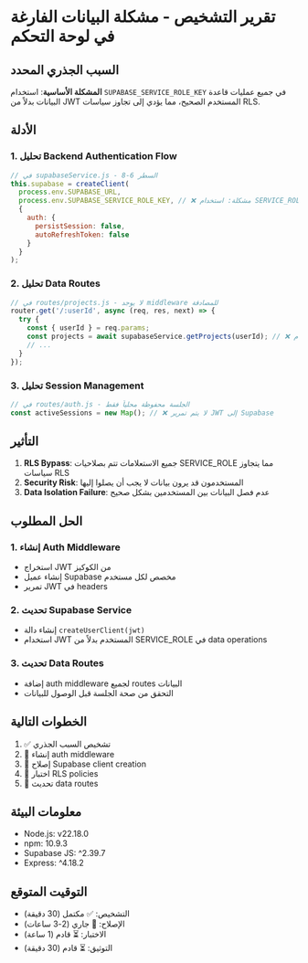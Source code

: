 # تقرير التشخيص - مشكلة البيانات الفارغة في لوحة التحكم

## السبب الجذري المحدد

**المشكلة الأساسية**: استخدام `SUPABASE_SERVICE_ROLE_KEY` في جميع عمليات قاعدة البيانات بدلاً من JWT المستخدم الصحيح، مما يؤدي إلى تجاوز سياسات RLS.

## الأدلة

### 1. تحليل Backend Authentication Flow

```javascript
// في supabaseService.js - السطر 6-8
this.supabase = createClient(
  process.env.SUPABASE_URL,
  process.env.SUPABASE_SERVICE_ROLE_KEY, // ❌ مشكلة: استخدام SERVICE_ROLE دائماً
  {
    auth: {
      persistSession: false,
      autoRefreshToken: false
    }
  }
);
```

### 2. تحليل Data Routes

```javascript
// في routes/projects.js - لا يوجد middleware للمصادقة
router.get('/:userId', async (req, res, next) => {
  try {
    const { userId } = req.params;
    const projects = await supabaseService.getProjects(userId); // ❌ يستخدم SERVICE_ROLE
    // ...
  }
});
```

### 3. تحليل Session Management

```javascript
// في routes/auth.js - الجلسة محفوظة محلياً فقط
const activeSessions = new Map(); // ❌ لا يتم تمرير JWT إلى Supabase
```

## التأثير

1. **RLS Bypass**: جميع الاستعلامات تتم بصلاحيات SERVICE_ROLE مما يتجاوز سياسات RLS
2. **Security Risk**: المستخدمون قد يرون بيانات لا يجب أن يصلوا إليها
3. **Data Isolation Failure**: عدم فصل البيانات بين المستخدمين بشكل صحيح

## الحل المطلوب

### 1. إنشاء Auth Middleware
- استخراج JWT من الكوكيز
- إنشاء عميل Supabase مخصص لكل مستخدم
- تمرير JWT في headers

### 2. تحديث Supabase Service
- إنشاء دالة `createUserClient(jwt)` 
- استخدام JWT المستخدم بدلاً من SERVICE_ROLE في data operations

### 3. تحديث Data Routes
- إضافة auth middleware لجميع routes البيانات
- التحقق من صحة الجلسة قبل الوصول للبيانات

## الخطوات التالية

1. ✅ تشخيص السبب الجذري
2. 🔄 إنشاء auth middleware
3. 🔄 إصلاح Supabase client creation
4. 🔄 اختبار RLS policies
5. 🔄 تحديث data routes

## معلومات البيئة

- Node.js: v22.18.0
- npm: 10.9.3
- Supabase JS: ^2.39.7
- Express: ^4.18.2

## التوقيت المتوقع

- التشخيص: ✅ مكتمل (30 دقيقة)
- الإصلاح: 🔄 جاري (2-3 ساعات)
- الاختبار: ⏳ قادم (1 ساعة)
- التوثيق: ⏳ قادم (30 دقيقة)